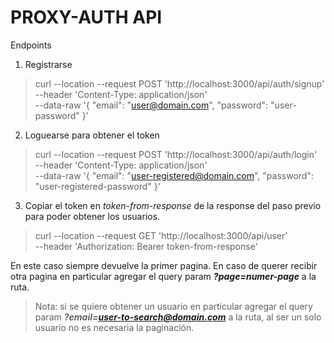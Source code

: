 # PROXY-AUTH API

Endpoints

1. Registrarse

> curl --location --request POST 'http://localhost:3000/api/auth/signup' \
> --header 'Content-Type: application/json' \
> --data-raw '{
>     "email": "user@domain.com",
>     "password": "user-password"
> }'

2. Loguearse para obtener el token

> curl --location --request POST 'http://localhost:3000/api/auth/login' \
> --header 'Content-Type: application/json' \
> --data-raw '{
>   "email": "user-registered@domain.com",
>   "password": "user-registered-password"
> }'

3. Copiar el token en *token-from-response* de la response del paso previo para poder obtener los usuarios. 

> curl --location --request GET 'http://localhost:3000/api/user' \
> --header 'Authorization: Bearer token-from-response'

En este caso siempre devuelve la primer pagina. En caso de querer recibir otra pagina en particular agregar el query param ***?page=numer-page*** a la ruta.

> Nota: si se quiere obtener un usuario en particular agregar el query param ***?email=user-to-search@domain.com*** a la ruta, al ser un solo usuario no es necesaria la paginación.
